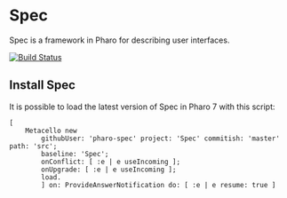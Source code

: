 # Spec

Spec is a framework in Pharo for describing user interfaces.

[![Build Status](https://travis-ci.org/pharo-spec/Spec.svg?branch=master)](https://travis-ci.org/pharo-spec/Spec)

## Install Spec

It is possible to load the latest version of Spec in Pharo 7 with this script:

```Smalltalk
[
    Metacello new
        githubUser: 'pharo-spec' project: 'Spec' commitish: 'master' path: 'src';
        baseline: 'Spec';
        onConflict: [ :e | e useIncoming ];
        onUpgrade: [ :e | e useIncoming ];
        load.
        ] on: ProvideAnswerNotification do: [ :e | e resume: true ]
```